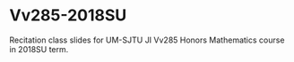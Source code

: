 # Vv285-2018SU
Recitation class slides for UM-SJTU JI Vv285 Honors Mathematics course in 2018SU term.
